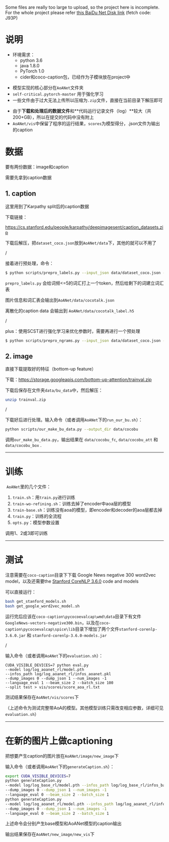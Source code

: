 Some files are really too large to upload, so the project here is incomplete. For the whole project please refer [this BaiDu Net Disk link](https://pan.baidu.com/s/1T7yqJtkoD6_0AU3m-E0O2w) (fetch code: J93P)

# 说明

* 环境需求：
  * python 3.6
  * java 1.8.0
  * PyTorch 1.0
  * cider和coco-caption包，已经作为子模块放在project中


- 模型实现的核心部分在`AoANet`文件夹
- `self-critical.pytorch-master` 用于强化学习
- 一些文件由于过大无法上传所以压缩为`.zip`文件，直接在当前目录下解压即可

* 由于**下载和处理后的数据文件**和**代码运行记录文件（log）**较大（共200+GB），所以在提交的代码中没有附上
* `AoANet/vis`中保留了程序的运行结果，`scores`为模型得分，.json文件为输出的caption

# 数据

要有两份数据：image和caption

需要先拿到caption数据

## 1. caption

这里用到了Karpathy split后的caption数据

下载链接：

https://cs.stanford.edu/people/karpathy/deepimagesent/caption_datasets.zip

下载后解压，把`dataset_coco.json`放到`AoANet/data`下，其他的就可以不用了

/

接着进行预处理，命令：

```bash
$ python scripts/prepro_labels.py --input_json data/dataset_coco.json --output_json data/cocotalk.json --output_h5 data/cocotalk
```

`prepro_labels.py` 会给词频<=5的词汇打上一个token，然后给剩下的词建立词汇表

图片信息和词汇表会输出到`AoANet/data/cocotalk.json` 

离散化的caption data 会输出到 `AoANet/data/cocotalk_label.h5`

/

plus：使用SCST进行强化学习来优化参数时，需要再进行一个预处理

```sh
$ python scripts/prepro_ngrams.py --input_json data/dataset_coco.json --dict_json data/cocotalk.json --output_pkl data/coco-train --split train
```

## 2. image

直接下载提取好的特征（bottom-up feature）

下载：https://storage.googleapis.com/bottom-up-attention/trainval.zip

下载后保存在文件夹`data/bu_data`中，然后解压：

```sh
unzip trainval.zip
```

/

下载好后进行处理。输入命令（或者调用`AoANet`下的`run_our_bu.sh`）：

```sh
python scripts/our_make_bu_data.py --output_dir data/cocobu
```

调用`our_make_bu_data.py`，输出结果在 `data/cocobu_fc`, `data/cocobu_att` 和 `data/cocobu_box` .

------

# 训练

​	`AoANet`里的几个文件：

1. `train.sh`：用`train.py`进行训练
2. `train-wo-refining.sh`：训练去掉了encoder中aoa层的模型
3. `train-base.sh`：训练没有aoa的模型，即encoder和decoder的aoa层都去掉
4. `train.py`：训练的全流程
5. `opts.py`：模型参数设置

调用1、2或3即可训练

------

# 测试

注意需要在`coco-caption`目录下下载 Google News negative 300 word2vec model，以及还需要the [Stanford CoreNLP 3.6.0](http://stanfordnlp.github.io/CoreNLP/index.html) code and models

可以直接运行：

```sh
bash get_stanford_models.sh
bash get_google_word2vec_model.sh
```

运行完后应该在`coco-caption\pycocoevalcap\wmd\data`目录下有文件 `GoogleNews-vectors-negative300.bin`，以及在`coco-caption\pycocoevalcap\spice\lib`目录下增加了两个文件`stanford-corenlp-3.6.0.jar` 和 `stanford-corenlp-3.6.0-models.jar`

/

输入命令（或者调用`AoANet`下的`evaluation.sh`）：

```SH
CUDA_VISIBLE_DEVICES=7 python eval.py 
--model log/log_aoanet_rl/model.pth 
--infos_path log/log_aoanet_rl/infos_aoanet.pkl  
--dump_images 0 --dump_json 1 --num_images -1 
--language_eval 1 --beam_size 2 --batch_size 100 
--split test > vis/scores/score_aoa_rl.txt
```

测试结果保存在`AoANet/vis/scores`下

（上述命令为测试完整带AoA的模型。其他模型训练只需改变相应参数，详细可见`evaluation.sh`）

------

# 在新的图片上做captioning

把想要产生caption的图片放在`AoANet/image/new_image`下

输入命令（或者调用`AoANet`下的`generateCaption.sh`）：

```sh
export CUDA_VISIBLE_DEVICES=7 
python generateCaption.py 
--model log/log_base_rl/model.pth --infos_path log/log_base_rl/infos_base.pkl  
--dump_images 0 --dump_json 1 --num_images -1 
--language_eval 0 --beam_size 2 --batch_size 1
python generateCaption.py 
--model log/log_aoanet_rl/model.pth --infos_path log/log_aoanet_rl/infos_aoanet.pkl  
--dump_images 0 --dump_json 1 --num_images -1 
--language_eval 0 --beam_size 2 --batch_size 1
```

上述命令会分别产生base模型和AoANet模型的caption输出

输出结果保存在`AoANet/new_image/new_vis`下

